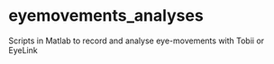# eyemovements_analyses
Scripts in Matlab to record and analyse eye-movements with Tobii or EyeLink


